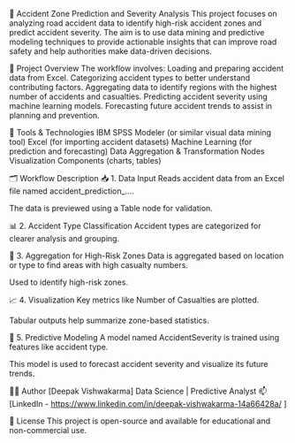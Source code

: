🚦 Accident Zone Prediction and Severity Analysis
This project focuses on analyzing road accident data to identify high-risk accident zones and predict accident severity. The aim is to use data mining and predictive modeling techniques to provide actionable insights that can improve road safety and help authorities make data-driven decisions.

🧩 Project Overview
The workflow involves:
Loading and preparing accident data from Excel.
Categorizing accident types to better understand contributing factors.
Aggregating data to identify regions with the highest number of accidents and casualties.
Predicting accident severity using machine learning models.
Forecasting future accident trends to assist in planning and prevention.


🔧 Tools & Technologies
IBM SPSS Modeler (or similar visual data mining tool)
Excel (for importing accident datasets)
Machine Learning (for prediction and forecasting)
Data Aggregation & Transformation Nodes
Visualization Components (charts, tables)

🗂 Workflow Description
📥 1. Data Input
Reads accident data from an Excel file named accident_prediction_....

The data is previewed using a Table node for validation.

📊 2. Accident Type Classification
Accident types are categorized for clearer analysis and grouping.

📌 3. Aggregation for High-Risk Zones
Data is aggregated based on location or type to find areas with high casualty numbers.

Used to identify high-risk zones.

📈 4. Visualization
Key metrics like Number of Casualties are plotted.

Tabular outputs help summarize zone-based statistics.

🔮 5. Predictive Modeling
A model named AccidentSeverity is trained using features like accident type.

This model is used to forecast accident severity and visualize its future trends.

🧑‍💻 Author
[Deepak Vishwakarma]
Data Science | Predictive Analyst
📫 [LinkedIn - https://www.linkedin.com/in/deepak-vishwakarma-14a66428a/ ]

📃 License
This project is open-source and available for educational and non-commercial use.

